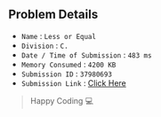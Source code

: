 ## Problem Details 
 
- `Name`                      : `Less or Equal`
- `Division`                  : `C.`
- `Date / Time of Submission` : `483 ms`
- `Memory Consumed`           : `4200 KB`
- `Submission ID`             : `37980693`
- `Submission Link`           : [Click Here](http://codeforces.com/contest/977/submission/37980693)

> Happy Coding   :computer: